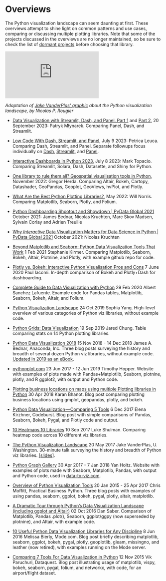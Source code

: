 # Overviews

The Python visualization landscape can seem daunting at first. These overviews attempt to shine light on common patterns and use cases, comparing or discussing multiple plotting libraries. Note that some of the projects discussed in the overviews are no longer maintained, so be sure to check the list of [dormant projects](../tools.html#dormant-projects) before choosing that library.

<iframe src="https://rougier.github.io/python-visualization-landscape/landscape-colors.html" frameborder="0" allowfullscreen></iframe>

<em>Adaptation of <a href="https://www.youtube.com/watch?v=FytuB8nFHPQ">Jake VanderPlas' graphic</a> about the Python visualization landscape, by Nicolas P. Rougier</em>

- [Data Visualization with Streamlit, Dash, and Panel. Part 1](https://sunscrapers.com/blog/data-viz-streamlit-dash-panel-part-1) and [Part 2](https://sunscrapers.com/blog/streamlit-dash-panel-features-part-2), 20 September 2023: Patryk Młynarek. Comparing Panel, Dash, and Streamlit.

- [Low Code With Dash, Streamlit, and Panel](https://betterprogramming.pub/technical-encounter-low-code-with-dash-streamlit-and-panel-part-1-364cf67f8b71), July 9 2023: Petrica Leuca. Comparing Dash, Streamlit, and Panel. Separate followups focus individually on [Dash](https://medium.com/better-programming/technical-encounter-low-code-with-dash-43c6a4f2da5c), [Streamlit](https://medium.com/better-programming/technical-encounter-low-code-with-streamlit-9e3f730c0cd), and [Panel](https://medium.com/@petrica.leuca/technical-encounter-low-code-with-panel-7757d6a00876).

- [Interactive Dashboards in Python 2023](https://medium.com/@marktopacio/interactive-dashboards-in-python-2023-7d6cd4bda40c), July 8 2023: Mark Topacio. Comparing Streamlit, Solara, Dash, Datasette, and Shiny for Python.

- [One library to rule them all? Geospatial visualisation tools in Python](https://gregorhd.github.io/geospatial-visualisation-in-python/), November 2022: Gregor Herda. Comparing  Altair, Bokeh, Cartopy, Datashader, GeoPandas, Geoplot, GeoViews, hvPlot, and Plotly.

- [What Are the Best Python Plotting Libraries?](https://towardsdatascience.com/what-are-the-best-python-plotting-libraries-df234a356aec), May 2022: Will Norris. Comparing Matplotlib, Seaborn, Plotly, and Folium.

- [Python Dashboarding Shootout and Showdown | PyData Global 2021](https://www.youtube.com/watch?v=4a-Db1zhTEw)
  October 2021: James Bednar, Nicolas Kruchten, Marc Skov Madsen, Sylvain Corlay and Adrien Treuille

- [Why *Interactive* Data Visualization Matters for Data Science in Python | PyData Global 2021](https://www.youtube.com/watch?v=tlcMlOVbEpw)
  October 2021: Nicolas Kruchten

- [Beyond Matplotlib and Seaborn: Python Data Visualization Tools That Work](https://medium.com/codex/beyond-matplotlib-and-seaborn-python-data-visualization-tools-that-work-3ef7f8d1500e)
  1 Feb 2021 Stephanie Kirmer. Comparing Matplotlib, Seaborn, Bokeh, Altair, Plotnine, and Plotly, with example github repo for code.

- [Plotly vs. Bokeh: Interactive Python Visualisation Pros and Cons](https://pauliacomi.com/2020/06/07/plotly-v-bokeh.html) 
  7 June 2020 Paul Iacomi. In-depth comparison of Bokeh and Plotly+Dash for dashboarding.

- [Complete Guide to Data Visualization with Python](https://towardsdatascience.com/complete-guide-to-data-visualization-with-python-2dd74df12b5e)
  29 Feb 2020 Albert Sanchez Lafuente. Example code for Pandas tables, Matplotlib, Seaborn, Bokeh, Altair, and Folium.

- [Python Visualization Landscape](https://medium.com/@lulunana/python-visualization-landscape-3b95ede3d030)
  24 Oct 2019 Sophia Yang. High-level overview of various categories of Python viz libraries, without example code.

- [Python Grids: Data Visualization](http://www.pythongrids.org/grids/g/data-visualization) 19 Sep 2019 Jared Chung. Table comparing stats on 14 Python plotting libraries.

- [Python Data Visualization 2018](https://www.anaconda.com/python-data-visualization-2018-why-so-many-libraries)
  15 Nov 2018 - 14 Dec 2018  James A. Bednar, Anaconda, Inc. Three blog posts surveying the history and breadth of several dozen Python viz libraries, without example code.
  [Updated in 2019 as an eBook](https://know.anaconda.com/eBook-PyVizeBookLP_ReportRegistration.html?utm_source=pyviz.org&utm_campaign=pyviz&utm_content=ebook).

- [pythonplot.com](http://pythonplot.com)
  23 Jun 2017 - 12 Jun 2019 Timothy Hopper. Website with examples of plots made with Pandas+Matplotlib, Seaborn, plotnine, plotly, and R ggplot2, with output and Python code.

- [Plotting business locations on maps using multiple Plotting libraries in Python](https://towardsdatascience.com/plotting-business-locations-on-maps-using-multiple-plotting-libraries-in-python-45a00ea770af)
  30 Apr 2018 Karan Bhanot. Blog post comparing plotting business locations using gmplot, geopandas, plotly, and bokeh.

- [Python Data Visualization — Comparing 5 Tools](https://codeburst.io/overview-of-python-data-visualization-tools-e32e1f716d10)
  6 Dec 2017 Elena Kirzhner, Codeburst. Blog post with simple comparisons of Pandas, Seaborn, Bokeh, Pygal, and Plotly code and output.

- [10 Heatmaps 10 Libraries](https://blog.algorexhealth.com/2017/09/10-heatmaps-10-python-libraries/)
  10 Sep 2017 Luke Shulman. Comparing heatmap code across 10 different viz libraries.

- [The Python Visualization Landscape](https://www.youtube.com/watch?v=FytuB8nFHPQ)
  20 May 2017  Jake VanderPlas, U. Washington. 30-minute talk surveying the history and breadth of Python viz libraries. [[slides]](https://speakerdeck.com/jakevdp/pythons-visualization-landscape-pycon-2017).

- [Python Graph Gallery](https://python-graph-gallery.com)
  30 Apr 2017 - 7 Jan 2018  Yan Holtz. Website with examples of plots made with Seaborn, Matplotlib, Pandas, with output and Python code, used in [data-to-viz.com](https://www.data-to-viz.com).

- [Overview of Python Visualization Tools](https://pbpython.com/visualization-tools-1.html)
  20 Jan 2015 - 25 Apr 2017  Chris Moffitt, Practical Business Python. Three blog posts with examples of using pandas, seaborn, ggplot, bokeh, pygal, plotly, altair, matplotlib.

- [A Dramatic Tour through Python’s Data Visualization Landscape (including ggplot and Altair)](https://dsaber.com/2016/10/02/a-dramatic-tour-through-pythons-data-visualization-landscape-including-ggplot-and-altair) 02 Oct 2016 Dan Saber. Comparison of Matplotlib, Pandas .plot(), Seaborn, ggplot/ggpy (now superseded by plotnine), and Altair, with example code.

- [10 Useful Python Data Visualization Libraries for Any Discipline](https://mode.com/blog/python-data-visualization-libraries)
  8 Jun 2016 Melissa Bierly, Mode.com. Blog post briefly describing matplotlib, seaborn, ggplot, bokeh, pygal, plotly, geoplotlib, gleam, missingno, and leather (now retired), with examples running on the Mode server.

- [Comparing 7 Tools For Data Visualization in Python](https://www.dataquest.io/blog/python-data-visualization-libraries)
  12 Nov 2015 Vik Paruchuri, Dataquest.  Blog post illustrating usage of matplotlib, vispy, bokeh, seaborn, pygal, folium, and networkx, with code, for an airport/flight dataset.


